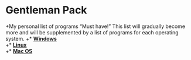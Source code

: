 # Gentleman Pack 
+My personal list of programs “Must have!”
 This list will gradually become more and will be supplemented by a list of programs for each operating system.
 +* [**Windows**](https://github.com/Hexayon/gentleman-pack/blob/master/windows.md)<br>
 +* [**Linux**](https://github.com/Hexayon/gentleman-pack/blob/master/linux.md)<br>
 +* [**Mac OS**](https://github.com/Hexayon/gentleman-pack/blob/master/mac.md)<br>
